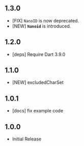 ## 1.3.0

- [FIX] `NanoID` is now deprecated.
- [NEW] **`Nanoid`** is introduced.

## 1.2.0

- [deps] Require Dart 3.9.0

## 1.1.0

- [NEW] excludedCharSet

## 1.0.1

- [docs] fix example code

## 1.0.0

- Initial Release
